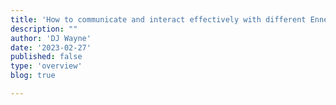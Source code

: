 ```yaml
---
title: 'How to communicate and interact effectively with different Enneagram types'
description: ""
author: 'DJ Wayne'
date: '2023-02-27'
published: false
type: 'overview'
blog: true

---
```



<!-- // Understanding your place of comfort and stress and how yours stress number is the number that hate -->

<!-- You have a harder time interacting with enneagram types that are your stress number because you recognize the toxic parts of yourself in that enneagram type
Therefore its hard for you to be around people that are your stress number because it reminds you of yourself when you are not your best. -->
<!-- source neil strauss https://www.instagram.com/neil_strauss/ -->


<!-- Create a sub blog for learning to get along with people you do not like -->